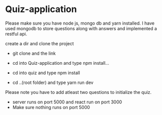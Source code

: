 # Quiz-application

Please make sure you have node js, mongo db and yarn installed.
I have used mongodb to store questions along with answers and implemented a restful api.

create a dir and clone the project
 - git clone and the link
 
 - cd into Quiz-application and type npm install...
 - cd into quiz and type npm install
 - cd ..(root folder) and type yarn run dev

Please note you have to add atleast two questions to initialize the quiz.

 - server runs on port 5000 and react run on port 3000
 - Make sure nothing runs on port 5000
